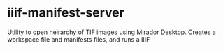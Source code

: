 # iiif-manifest-server
Utility to open heirarchy of TIF images using Mirador Desktop. Creates a workspace file and manifests files, and runs a IIIF
